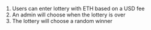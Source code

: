 1. Users can enter lottery with ETH based on a USD fee
2. An admin will choose when the lottery is over
3. The lottery will choose a random winner